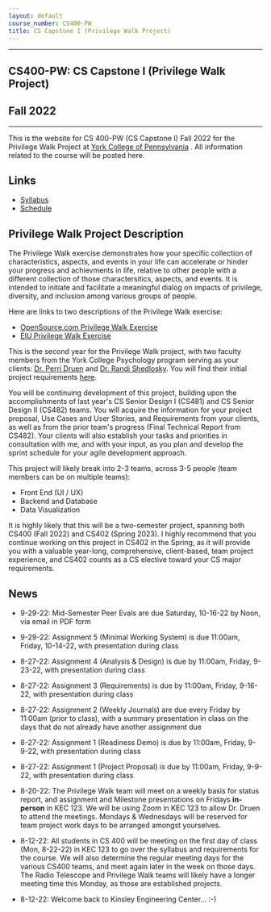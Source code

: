 ```yaml
---
layout: default
course_number: CS400-PW
title: CS Capstone I (Privilege Walk Project)
---
```


--- --- --- --- --- --- --- --- --- --- --- --- --- --- --- --- --- --- --- --- --- --- --- ---

## CS400-PW: CS Capstone I (Privilege Walk Project)

## Fall 2022

--- --- --- --- --- --- --- --- --- --- --- --- --- --- --- --- --- --- --- --- --- --- --- ---

This is the website for CS 400-PW (CS Capstone I) Fall 2022 for the Privilege Walk Project at [York College of Pennsylvania](http://www.ycp.edu) .  All information related to the course will be posted here.

## Links

* [Syllabus](syllabus.html)
* [Schedule](schedule.html)

## Privilege Walk Project Description
The Privilege Walk exercise demonstrates how your specific collection of characteristics, aspects, and events in your life can accelerate or hinder your progress and achievments in life, relative to other people with a different collection of those charactersitics, aspects, and events.  It is intended to initiate and facilitate a meaningful dialog on impacts of privilege, diversity, and inclusion among various groups of people.

Here are links to two descriptions of the Privilege Walk exercise:
  - [OpenSource.com Privilege Walk Exercise](https://opensource.com/open-organization/17/11/privilege-walk-exercise)
  - [EIU Privilege Walk Exercise](https://www.eiu.edu/eiu1111/Privilege%20Walk%20Exercise-%20Transfer%20Leadership%20Institute-%20Week%204.pdf)

This is the second year for the Privilege Walk project, with two faculty members from the York College Psychology program serving as your clients: [Dr. Perri Druen](https://www.ycp.edu/academics/school-of-behavioral-sciences-and-education/faculty/druen-perri.php) and [Dr. Randi Shedlosky](https://www.ycp.edu/academics/school-of-behavioral-sciences-and-education/faculty/shedlosky-shoemaker-randi.php).  You will find their initial project requirements [here](PrivilegeWalkApplicationDescription.pdf).

You will be continuing development of this project, building upon the accomplishments of last year's CS Senior Design I (CS481) and CS Senior Design II (CS482) teams.  You will acquire the information for your project proposal, Use Cases and User Stories, and Requirements from your clients, as well as from the prior team's progress (Final Technical Report from CS482).  Your clients will also establish your tasks and priorities in consultation with me, and with your input, as you plan and develop the sprint schedule for your agile development approach.

This project will likely break into 2-3 teams, across 3-5 people (team members can be on multiple teams):
- Front End (UI / UX)
- Backend and Database
- Data Visualization

It is highly likely that this will be a two-semester project, spanning both CS400 (Fall 2022) and CS402 (Spring 2023).  I highly recommend that you continue working on this project in CS402 in the Spring, as it will provide you with a valuable year-long, comprehensive, client-based, team project experience, and CS402 counts as a CS elective toward your CS major requirements.

## News
<!-- Commenting out News until it's needed - and the dates will change, anyway

-->

* 9-29-22: Mid-Semester Peer Evals are due Saturday, 10-16-22 by Noon, via email in PDF form

* 9-29-22: Assignment 5 (Minimal Working System) is due 11:00am, Friday, 10-14-22, with presentation during class

* 8-27-22: Assignment 4 (Analysis & Design) is due by 11:00am, Friday, 9-23-22, with presentation during class

* 8-27-22: Assignment 3 (Requirements) is due by 11:00am, Friday, 9-16-22, with presentation during class

* 8-27-22: Assignment 2 (Weekly Journals) are due every Friday by 11:00am (prior to class), with a summary presentation in class on the days that do not already have another assignment due

* 8-27-22: Assignment 1 (Readiness Demo) is due by 11:00am, Friday, 9-9-22, with presentation during class

* 8-27-22: Assignment 1 (Project Proposal) is due by 11:00am, Friday, 9-9-22, with presentation during class


* 8-20-22: The Privilege Walk team will meet on a weekly basis for status report, and assignment and Milestone presentations on Fridays **in-person** in KEC 123.  We will be using Zoom in KEC 123 to allow Dr. Druen to attend the meetings.  Mondays & Wednesdays will be reserved for team project work days to be arranged amongst yourselves.

* 8-12-22: All students in CS 400 will be meeting on the first day of class (Mon, 8-22-22) in KEC 123 to go over the syllabus and requirements for the course.  We will also determine the regular meeting days for the various CS400 teams, and meet again later in the week on those days.  The Radio Telescope and Privilege Walk teams will likely have a longer meeting time this Monday, as those are established projects.

* 8-12-22: Welcome back to Kinsley Engineering Center...  :-)